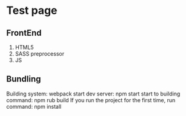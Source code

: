 # Test page

## FrontEnd

  1. HTML5
  2. SASS preprocessor
  3. JS

## Bundling

  Building system: webpack
  start dev server: npm start
  start to building command: npm rub build
  If you run the project for the first time, run command: npm install

